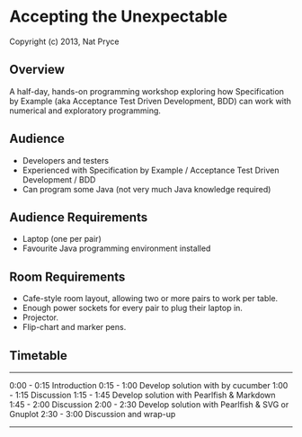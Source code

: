 Accepting the Unexpectable
==========================

Copyright (c) 2013, Nat Pryce

Overview
--------

A half-day, hands-on programming workshop exploring how Specification by Example (aka Acceptance Test Driven Development, BDD) can work with numerical and exploratory programming.

Audience
--------

 * Developers and testers
 * Experienced with Specification by Example / Acceptance Test Driven Development / BDD
 * Can program some Java (not very much Java knowledge required)

Audience Requirements
---------------------

 * Laptop (one per pair)
 * Favourite Java programming environment installed

Room Requirements
-----------------

 * Cafe-style room layout, allowing two or more pairs to work per table.
 * Enough power sockets for every pair to plug their laptop in.
 * Projector.
 * Flip-chart and marker pens.


Timetable
---------

-----------  ------------------------------------------------
0:00 - 0:15  Introduction
0:15 - 1:00  Develop solution with by cucumber
1:00 - 1:15  Discussion
1:15 - 1:45  Develop solution with Pearlfish & Markdown
1:45 - 2:00  Discussion
2:00 - 2:30  Develop solution with Pearlfish & SVG or Gnuplot
2:30 - 3:00  Discussion and wrap-up
-----------  ------------------------------------------------

